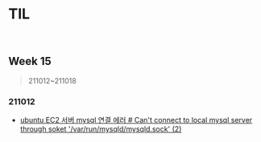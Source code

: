 # TIL

<br>

## Week 15

> 211012~211018



### 211012

* [ubuntu EC2 서버 mysql 연결 에러 # Can't connect to local mysql server through soket '/var/run/mysqld/mysqld.sock' (2)](https://pythontoomuchinformation.tistory.com/513)

